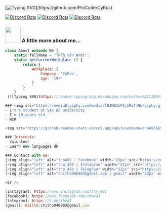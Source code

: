 [![Typing SVG](https://readme-typing-svg.herokuapp.com?color=%2336BCF7&size=25&vCenter=true&height=40&lines=Hi%2C+I'm+CyRus+!;Welcome+to+my+Github+!)](https://github.com/ProCoderCyRus)

[![Discord Bots](https://top.gg/api/widget/servers/879416555505582139.svg?noavatar=true)](https://top.gg/bot/879416555505582139)
[![Discord Bots](https://top.gg/api/widget/upvotes/879416555505582139.svg?noavatar=true)](https://top.gg/bot/879416555505582139)
[![Discord Bots](https://top.gg/api/widget/owner/879416555505582139.svg?noavatar=true)](https://top.gg/bot/879416555505582139)


### <img src="https://media.giphy.com/media/VgCDAzcKvsR6OM0uWg/giphy.gif" width="50"> A little more about me...  

```javascript
class About extends Me {
    static fullName = "TRần Văn NHất";
    static getCurrentWorkplace () {
        return {
            Workplace: {
                Company: 'CyRus',
                age: '19+'
            }
        }
    }
 [![Typing SVG](https://readme-typing-svg.herokuapp.com?color=%2313EAF7&size=23&center=true&lines=Hi+there%2CI'm+tho493!;Welcome+to+my+Github!)](https://github.com/tho493)

### <img src="https://media0.giphy.com/media/l0JM83bF1jbRsTnNu/giphy.gif" width="23"> More info about me...
- I'm a student at Sao Đỏ university
- I'm 18 years old
- WIP

<img src="https://github-readme-stats.vercel.app/api?username=tho493&&show_icons=true">

### Interests:
- Volunteer
- Learn new languages 😂

### Contact with me:
[<img align="left" alt="tho493 | Facebook" width="22px" src="https://cdn.jsdelivr.net/npm/simple-icons@v3/icons/facebook.svg" />][facebook]
[<img align="left" alt="tho_493 | Instagram" width="22px" src="https://cdn.jsdelivr.net/npm/simple-icons@v3/icons/instagram.svg" />][instagram]
[<img align="left" alt="tho_493 | Telegram" width="22px" src="https://cdn.jsdelivr.net/npm/simple-icons@v3/icons/telegram.svg" />][telegram]
[<img align="left" alt="chitho040903@gmail.com | gmail" width="22px" src="https://cdn.jsdelivr.net/npm/simple-icons@v3/icons/gmail.svg" />][gmail]

<br />

[instagram]: https://www.instagram.com/tho_493
[facebook]: https://www.facebook.com/tho493
[telegram]: https://t.me/tho43
[gmail]: mailto:chitho040903@gmail.com

    
